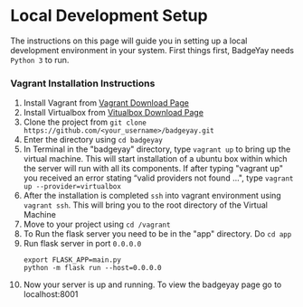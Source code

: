 # Local Development Setup

The instructions on this page will guide you in setting up a local development
environment in your system. First things first, BadgeYay needs `Python 3` to run.

### Vagrant Installation Instructions
1. Install Vagrant from [Vagrant Download Page](https://www.vagrantup.com/downloads.html)
2. Install Virtualbox from [Vitualbox Download Page](https://www.virtualbox.org/wiki/Downloads)
3. Clone the project from `git clone https://github.com/<your_username>/badgeyay.git`
4. Enter the directory using `cd badgeyay`
5. In Terminal in the "badgeyay" directory, type `vagrant up` to bring up the virtual machine. This will start installation of a ubuntu box within which the server will run with all its components. If after typing "vagrant up" you received an error stating “valid providers not found ...", type `vagrant up --provider=virtualbox`
6. After the installation is completed `ssh` into vagrant environment using `vagrant ssh`. This will bring you to the root directory of the Virtual Machine
7. Move to your project using `cd /vagrant`
8. To Run the flask server you need to be in the "app" directory. Do `cd app`
9. Run flask server in port `0.0.0.0`
   ```
   export FLASK_APP=main.py
   python -m flask run --host=0.0.0.0
   ```
10. Now your server is up and running. To view the badgeyay page go to localhost:8001
